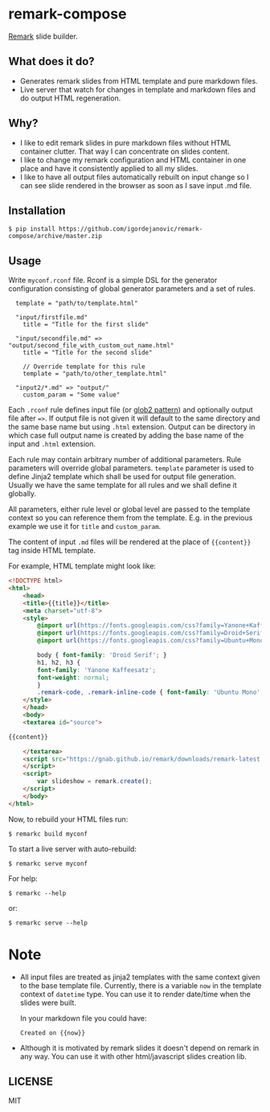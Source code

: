 # remark-compose

[Remark](https://remarkjs.com/) slide builder.

## What does it do?

- Generates remark slides from HTML template and pure markdown files.
- Live server that watch for changes in template and markdown files and 
  do output HTML regeneration. 

## Why?

- I like to edit remark slides in pure markdown files without HTML container
  clutter. That way I can concentrate on slides content.
- I like to change my remark configuration and HTML container in one place and
  have it consistently applied to all my slides.
- I like to have all output files automatically rebuilt on input change so
  I can see slide rendered in the browser as soon as I save input .md file.


## Installation


    $ pip install https://github.com/igordejanovic/remark-compose/archive/master.zip


## Usage

Write `myconf.rconf` file. Rconf is a simple DSL for the generator
configuration consisting of global generator parameters and a set of rules.

      template = "path/to/template.html"

      "input/firstfile.md"
        title = "Title for the first slide"

      "input/secondfile.md" => "output/second_file_with_custom_out_name.html"
        title = "Title for the second slide"

        // Override template for this rule
        template = "path/to/other_template.html"

      "input2/*.md" => "output/"
        custom_param = "Some value"

Each `.rconf` rule defines input file (or [glob2
pattern](https://github.com/miracle2k/python-glob2/)) and optionally output
file after `=>`. If output file is not given it will default to the same
directory and the same base name but using `.html` extension. Output can be
directory in which case full output name is created by adding the base name of
the input and `.html` extension.

Each rule may contain arbitrary number of additional parameters. Rule
parameters will override global parameters. `template` parameter is used to
define Jinja2 template which shall be used for output file generation. Usually
we have the same template for all rules and we shall define it globally.

All parameters, either rule level or global level are passed to the template
context so you can reference them from the template. E.g. in the previous
example we use it for `title` and `custom_param`. 

The content of input `.md` files will be rendered at the place of `{{content}}`
tag inside HTML template. 

For example, HTML template might look like:

```html
<!DOCTYPE html>
<html>
    <head>
    <title>{{title}}</title>
    <meta charset="utf-8">
    <style>
        @import url(https://fonts.googleapis.com/css?family=Yanone+Kaffeesatz);
        @import url(https://fonts.googleapis.com/css?family=Droid+Serif:400,700,400italic);
        @import url(https://fonts.googleapis.com/css?family=Ubuntu+Mono:400,700,400italic);

        body { font-family: 'Droid Serif'; }
        h1, h2, h3 {
        font-family: 'Yanone Kaffeesatz';
        font-weight: normal;
        }
        .remark-code, .remark-inline-code { font-family: 'Ubuntu Mono'; }
    </style>
    </head>
    <body>
    <textarea id="source">

{{content}}

    </textarea>
    <script src="https://gnab.github.io/remark/downloads/remark-latest.min.js">
    </script>
    <script>
        var slideshow = remark.create();
    </script>
    </body>
</html>
```


Now, to rebuild your HTML files run:

    $ remarkc build myconf


To start a live server with auto-rebuild:

    $ remarkc serve myconf


For help:

    $ remarkc --help


or:

    $ remarkc serve --help


# Note

- All input files are treated as jinja2 templates with the same context given
  to the base template file. Currently, there is a variable `now` in the
  template context of `datetime` type. You can use it to render date/time when
  the slides were built.

  In your markdown file you could have:

      Created on {{now}}

- Although it is motivated by remark slides it doesn't depend on remark in any
  way. You can use it with other html/javascript slides creation lib.

## LICENSE

MIT

